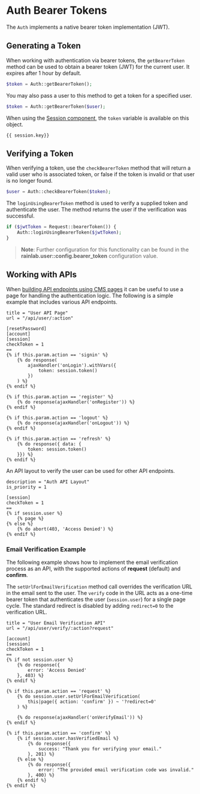 # Auth Bearer Tokens

The `Auth` implements a native bearer token implementation (JWT).

## Generating a Token

When working with authentication via bearer tokens, the `getBearerToken` method can be used to obtain a bearer token (JWT) for the current user. It expires after 1 hour by default.

```php
$token = Auth::getBearerToken();
```

You may also pass a user to this method to get a token for a specified user.

```php
$token = Auth::getBearerToken($user);
```

When using the [Session component](./component-session.md), the `token` variable is available on this object.

```twig
{{ session.key}}
```

## Verifying a Token

When verifying a token, use the `checkBearerToken` method that will return a valid user who is associated token, or false if the token is invalid or that user is no longer found.

```php
$user = Auth::checkBearerToken($token);
```

The `loginUsingBearerToken` method is used to verify a supplied token and authenticate the user. The method returns the user if the verification was successful.

```php
if ($jwtToken = Request::bearerToken()) {
    Auth::loginUsingBearerToken($jwtToken);
}
```

> **Note**: Further configuration for this functionality can be found in the **rainlab.user::config.bearer_token** configuration value.

## Working with APIs

When [building API endpoints using CMS pages](https://docs.octobercms.com/3.x/cms/resources/building-apis.html) it can be useful to use a page for handling the authentication logic. The following is a simple example that includes various API endpoints.

```twig
title = "User API Page"
url = "/api/user/:action"

[resetPassword]
[account]
[session]
checkToken = 1
==
{% if this.param.action == 'signin' %}
    {% do response(
        ajaxHandler('onLogin').withVars({
            token: session.token()
        })
    ) %}
{% endif %}

{% if this.param.action == 'register' %}
    {% do response(ajaxHandler('onRegister')) %}
{% endif %}

{% if this.param.action == 'logout' %}
    {% do response(ajaxHandler('onLogout')) %}
{% endif %}

{% if this.param.action == 'refresh' %}
    {% do response({ data: {
        token: session.token()
    }}) %}
{% endif %}
```

An API layout to verify the user can be used for other API endpoints.

```twig
description = "Auth API Layout"
is_priority = 1

[session]
checkToken = 1
==
{% if session.user %}
    {% page %}
{% else %}
    {% do abort(403, 'Access Denied') %}
{% endif %}
```

### Email Verification Example

The following example shows how to implement the email verification process as an API, with the supported actions of **request** (default) and **confirm**.

The `setUrlForEmailVerification` method call overrides the verification URL in the email sent to the user. The `verify` code in the URL acts as a one-time bearer token that authenticates the user (`session.user`) for a single page cycle. The standard redirect is disabled by adding `redirect=0` to the verification URL.

```twig
title = "User Email Verification API"
url = "/api/user/verify/:action?request"

[account]
[session]
checkToken = 1
==
{% if not session.user %}
    {% do response({
        error: 'Access Denied'
    }, 403) %}
{% endif %}

{% if this.param.action == 'request' %}
    {% do session.user.setUrlForEmailVerification(
        this|page({ action: 'confirm' }) ~ '?redirect=0'
    ) %}

    {% do response(ajaxHandler('onVerifyEmail')) %}
{% endif %}

{% if this.param.action == 'confirm' %}
    {% if session.user.hasVerifiedEmail %}
        {% do response({
            success: "Thank you for verifying your email."
        }, 201) %}
    {% else %}
        {% do response({
            error: "The provided email verification code was invalid."
        }, 400) %}
    {% endif %}
{% endif %}
```
